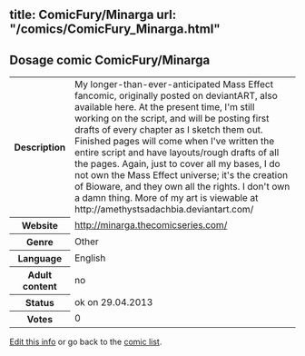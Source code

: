 title: ComicFury/Minarga
url: "/comics/ComicFury_Minarga.html"
---
Dosage comic ComicFury/Minarga
-----------------------------------------

<p id="msg"></p>
<script type="text/javascript">
if (window.location.search === '?edit_info_mail=sent_ok') {
  var elem = document.getElementById("msg");
  elem.innerHTML = 'Edited information sucessfully sent for review, which is usually done daily. Thanks!';
  elem.className = 'ok';
}
</script>
<table class="comicinfo">
<tr>
<th>Description</th><td>My longer-than-ever-anticipated Mass Effect fancomic, originally posted on deviantART, also available here. At the present time, I'm still working on the script, and will be posting first drafts of every chapter as I sketch them out. Finished pages will come when I've written the entire script and have layouts/rough drafts of all the pages. Again, just to cover all my bases, I do not own the Mass Effect universe; it's the creation of Bioware, and they own all the rights. I don't own a damn thing. More of my art is viewable at http://amethystsadachbia.deviantart.com/</td>
</tr>
<tr>
<th>Website</th><td><a href="http://minarga.thecomicseries.com/">http://minarga.thecomicseries.com/</a></td>
</tr>
<tr>
<th>Genre</th><td>Other</td>
</tr>
<tr>
<th>Language</th><td>English</td>
</tr>
<tr>
<th>Adult content</th><td>no</td>
</tr>
<tr>
<th>Status</th><td>ok on 29.04.2013</td>
</tr>
<tr>
<th>Votes</th><td>0</td>
</tr>
</table>

[Edit this info](ComicFury_Minarga_edit.html) or go back to the [comic list](../comic-index.html).

